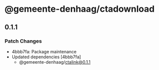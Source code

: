 # @gemeente-denhaag/ctadownload

## 0.1.1

### Patch Changes

- 4bbb7fa: Package maintenance
- Updated dependencies [4bbb7fa]
  - @gemeente-denhaag/ctalink@0.1.1
